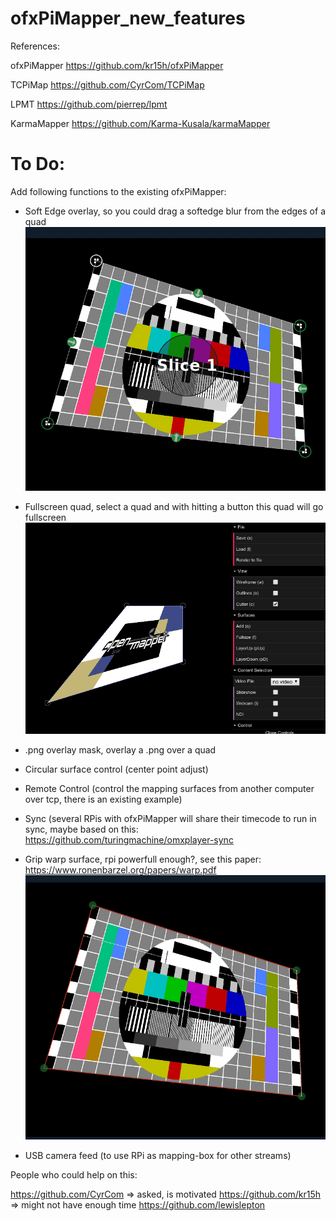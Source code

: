 # ofxPiMapper_new_features

References:

ofxPiMapper
https://github.com/kr15h/ofxPiMapper

TCPiMap
https://github.com/CyrCom/TCPiMap

LPMT
https://github.com/pierrep/lpmt

KarmaMapper
https://github.com/Karma-Kusala/karmaMapper


# To Do:

Add following functions to the existing ofxPiMapper:

- Soft Edge overlay, so you could drag a softedge blur from the edges of a quad
![](https://github.com/magdesign/ofxPiMapper_new_features/blob/master/softedge.gif?raw=true)
- Fullscreen quad, select a quad and with hitting a button this quad will go fullscreen
![](https://github.com/magdesign/ofxPiMapper_new_features/blob/master/fullscreen.gif?raw=true)
- .png overlay mask, overlay a .png over a quad

- Circular surface control (center point adjust)
- Remote Control (control the mapping surfaces from another computer over tcp, there is an existing example)
- Sync (several RPis with ofxPiMapper will share their timecode to run in sync, maybe based on this: https://github.com/turingmachine/omxplayer-sync
- Grip warp surface, rpi powerfull enough?, see this paper: https://www.ronenbarzel.org/papers/warp.pdf
![](https://github.com/magdesign/ofxPiMapper_new_features/blob/master/grid_warp.gif?raw=true)

- USB camera feed (to use RPi as mapping-box for other streams)


People who could help on this:

https://github.com/CyrCom  => asked, is motivated
https://github.com/kr15h => might not have enough time
https://github.com/lewislepton

